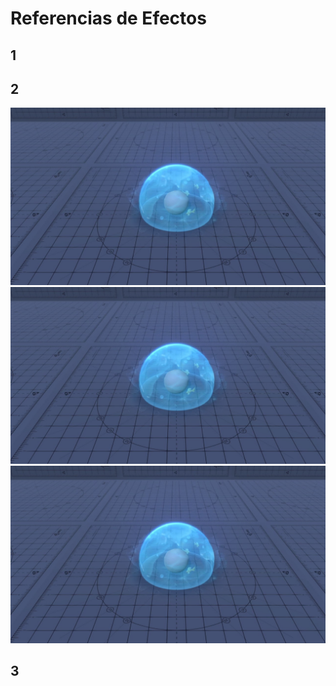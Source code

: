 # Referencias de Efectos

## 1

## 2

![image](https://github.com/TheArchess/Los-Capibaras/blob/main/Assets/Ejercicios/EjercicioFinalDemo/Assets/Images/ex%202.2.jpg?raw=true)
![image](https://github.com/TheArchess/Los-Capibaras/blob/main/Assets/Ejercicios/EjercicioFinalDemo/Assets/Images/ex%202.2.jpg?raw=true)
![image](https://github.com/TheArchess/Los-Capibaras/blob/main/Assets/Ejercicios/EjercicioFinalDemo/Assets/Images/ex%202.2.jpg?raw=true)

## 3
